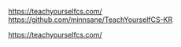 https://teachyourselfcs.com/
https://github.com/minnsane/TeachYourselfCS-KR

https://teachyourselfcs.com/